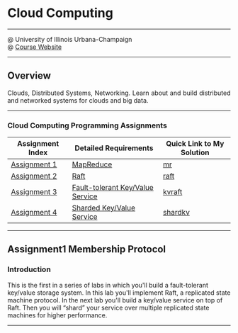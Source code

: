 # Cloud Computing

* * *

@ University of Illinois Urbana-Champaign   
@ [Course Website](https://www.coursera.org/specializations/cloud-computing#courses)

* * *

## Overview

<p align="justify">
Clouds, Distributed Systems, Networking. Learn about and build distributed and networked systems for clouds and big data.</p>

* * *

### Cloud Computing Programming Assignments

| Assignment Index                                      | Detailed Requirements                                                                        | Quick Link to My Solution                                                                                                             |
|-------------------------------------------------------|----------------------------------------------------------------------------------------------|---------------------------------------------------------------------------------------------------------------------------------------|
| [Assignment 1](#assignment1-membership-protocol)      | [MapReduce](http://nil.csail.mit.edu/6.824/2020/labs/lab-mr.html)                            | [mr](https://github.com/AlexYoungZ/Distributed-System-6.824/tree/master/src/mr)                                                       |
| [Assignment 2](#lab2-raft)                            | [Raft](http://nil.csail.mit.edu/6.824/2020/labs/lab-raft.html)                               | [raft](https://github.com/AlexYoungZ/Parallel-Concurrent-Distributed-Programming/tree/master/Parallel%20Programming/miniproject_2)    |
| [Assignment 3](#lab3-fault-tolerant-keyvalue-service) | [Fault-tolerant Key/Value Service](http://nil.csail.mit.edu/6.824/2020/labs/lab-kvraft.html) | [kvraft](https://github.com/AlexYoungZ/Parallel-Concurrent-Distributed-Programming/tree/master/Parallel%20Programming/miniproject_3)  |
| [Assignment 4](#lab4-sharded-keyvalue-service)        | [Sharded Key/Value Service](http://nil.csail.mit.edu/6.824/2020/labs/lab-shard.html)         | [shardkv](https://github.com/AlexYoungZ/Parallel-Concurrent-Distributed-Programming/tree/master/Parallel%20Programming/miniproject_4) |

* * *

## Assignment1 Membership Protocol

### Introduction

<p align="justify">

This is the first in a series of labs in which you'll build a fault-tolerant key/value storage system. In this lab
you'll implement Raft, a replicated state machine protocol. In the next lab you'll build a key/value service on top of
Raft. Then you will “shard” your service over multiple replicated state machines for higher performance.

</p>

* * *
